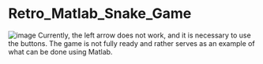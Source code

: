 # Retro_Matlab_Snake_Game
![image](https://user-images.githubusercontent.com/115619988/204079510-20b5b920-8578-4288-827b-9b70ac50a2a2.png)
Currently, the left arrow does not work, and it is necessary to use the buttons. The game is not fully ready and rather serves as an example of what can be done using Matlab.
